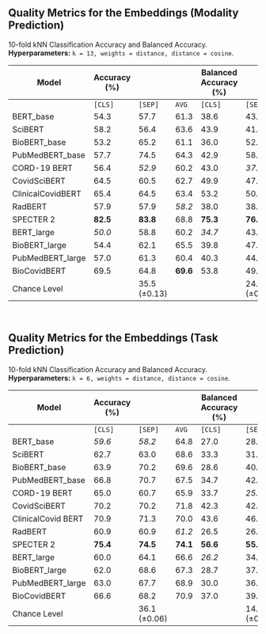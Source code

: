 


## Quality Metrics for the Embeddings (Modality Prediction)
10-fold kNN Classification Accuracy and Balanced Accuracy. \
**Hyperparameters:** `k = 13, weights = distance, distance = cosine`.

| **Model**            | **Accuracy (%)** |      |      | **Balanced Accuracy (%)** |      |      |
|----------------------|------------------|------|------|--------------------------|------|------|
|                     | `[CLS]`             | `[SEP]` | `AVG`  | `[CLS]`                    | `[SEP]` | `AVG`  |
| BERT_base            | 54.3             | 57.7 | 61.3 | 38.6                     | 43.3 | 49.9 |
| SciBERT              | 58.2             | 56.4 | 63.6 | 43.9                     | 41.0 | 48.2 |
| BioBERT_base         | 53.2             | 65.2 | 61.1 | 36.0                     | 52.6 | 46.2 |
| PubMedBERT_base      | 57.7             | 74.5 | 64.3 | 42.9                     | 58.6 | 50.1 |
| CORD-19 BERT         | 56.4             | *52.9* | 60.2 | 43.0                     | *37.6* | 44.9 |
| CovidSciBERT         | 64.5             | 60.5 | 62.7 | 49.9                     | 47.9 | 50.6 |
| ClinicalCovidBERT    | 65.4             | 64.5 | 63.4 | 53.2                     | 50.8 | 49.6 |
| RadBERT              | 57.9             | 57.9 | *58.2* | 38.0                     | 38.0 | *39.7* |
| SPECTER 2            | **82.5**         | **83.8** | 68.8 | **75.3**                 | **76.7** | 57.8 |
| BERT_large           | *50.0*           | 58.8 | 60.2 | *34.7*                   | 43.4 | 44.8 |
| BioBERT_large        | 54.4             | 62.1 | 65.5 | 39.8                     | 47.2 | 51.3 |
| PubMedBERT_large     | 57.0             | 61.3 | 60.4 | 40.3                     | 44.2 | 45.3 |
| BioCovidBERT         | 69.5             | 64.8 | **69.6** | 53.8                  | 49.0 | **58.3** |
| Chance Level         |                  | 35.5 (±0.13) |      |                       | 24.8 (±0.09) |      |


<br>

## Quality Metrics for the Embeddings (Task Prediction)
10-fold kNN Classification Accuracy and Balanced Accuracy. <br>
**Hyperparameters:** `k = 6, weights = distance, distance = cosine`.

| **Model**           | **Accuracy (%)** |      |      | **Balanced Accuracy (%)** |      |      |
|---------------------|------------------|------|------|--------------------------|------|------|
|                     | `[CLS]`           | `[SEP]` | `AVG`  | `[CLS]`                    | `[SEP]` | `AVG`  |
| BERT_base           | *59.6*           | *58.2* | 64.8 | 27.0                     | 28.4 | 33.9 |
| SciBERT             | 62.7             | 63.0 | 68.6 | 33.3                     | 31.5 | 38.3 |
| BioBERT_base        | 63.9             | 70.2 | 69.6 | 28.6                     | 40.5 | 40.2 |
| PubMedBERT_base     | 66.8             | 70.7 | 67.5 | 34.7                     | 42.3 | 36.9 |
| CORD-19 BERT        | 65.0             | 60.7 | 65.9 | 33.7                     | *25.9* | 34.4 |
| CovidSciBERT        | 70.2             | 70.2 | 71.8 | 42.3                     | 42.4 | 45.1 |
| ClinicalCovid BERT  | 70.9             | 71.3 | 70.0 | 43.6                     | 46.7 | 40.9 |
| RadBERT             | 60.9             | 60.9 | *61.2* | 26.5                   | 26.5 | *26.4* |
| SPECTER 2           | **75.4**         | **74.5** | **74.1** | **56.6**           | **55.9** | **51.5** |
| BERT_large          | 60.0             | 64.1 | 66.6 | *26.2*                   | 34.0 | 38.5 |
| BioBERT_large       | 62.0             | 68.6 | 67.3 | 28.7                     | 37.7 | 36.0 |
| PubMedBERT_large    | 63.0             | 67.7 | 68.9 | 30.0                     | 36.1 | 38.4 |
| BioCovidBERT        | 66.6             | 68.2 | 70.9 | 37.0                     | 39.5 | 42.5 |
| Chance Level        |                  | 36.1 (±0.06)  |      |                          | 14.8 (±0.09)  |      |
